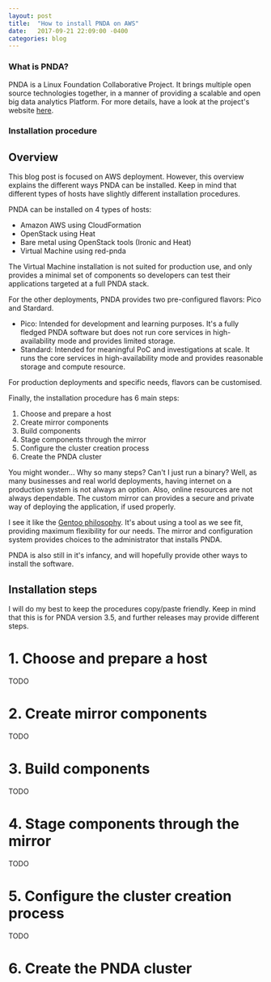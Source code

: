 ```yaml
---
layout: post
title:  "How to install PNDA on AWS"
date:   2017-09-21 22:09:00 -0400
categories: blog
---
```

### What is PNDA?
PNDA is a Linux Foundation Collaborative Project. It brings multiple open source technologies together, in a manner of providing a scalable and open big data analytics Platform. For more details, have a look at the project's website [here](http://www.pnda.io).

### Installation procedure
## Overview
This blog post is focused on AWS deployment. However, this overview explains the different ways PNDA can be installed. Keep in mind that different types of hosts have slightly different installation procedures.

PNDA can be installed on 4 types of hosts:
* Amazon AWS using CloudFormation
* OpenStack using Heat
* Bare metal using OpenStack tools (Ironic and Heat)
* Virtual Machine using red-pnda

The Virtual Machine installation is not suited for production use, and only provides a minimal set of components so developers can test their applications targeted at a full PNDA stack.

For the other deployments, PNDA provides two pre-configured flavors: Pico and Stardard.
* Pico: Intended for development and learning purposes. It's a fully fledged PNDA software but does not run core services in high-availability mode and provides limited storage.
* Standard: Intended for meaningful PoC and investigations at scale. It runs the core services in high-availability mode and provides reasonable storage and compute resource.

For production deployments and specific needs, flavors can be customised.

Finally, the installation procedure has 6 main steps:
1. Choose and prepare a host
2. Create mirror components
3. Build components
4. Stage components through the mirror
5. Configure the cluster creation process
6. Create the PNDA cluster

You might wonder... Why so many steps? Can't I just run a binary? Well, as many businesses and real world deployments, having internet on a production system is not always an option. Also, online resources are not always dependable. The custom mirror can provides a secure and private way of deploying the application, if used properly.

I see it like the [Gentoo philosophy](https://www.gentoo.org/get-started/philosophy/). It's about using a tool as we see fit, providing maximum flexibility for our needs. The mirror and configuration system provides choices to the administrator that installs PNDA.

PNDA is also still in it's infancy, and will hopefully provide other ways to install the software.

## Installation steps
I will do my best to keep the procedures copy/paste friendly. Keep in mind that this is for PNDA version 3.5, and further releases may provide different steps.

# 1. Choose and prepare a host
TODO
# 2. Create mirror components
TODO
# 3. Build components
TODO
# 4. Stage components through the mirror
TODO
# 5. Configure the cluster creation process
TODO
# 6. Create the PNDA cluster
